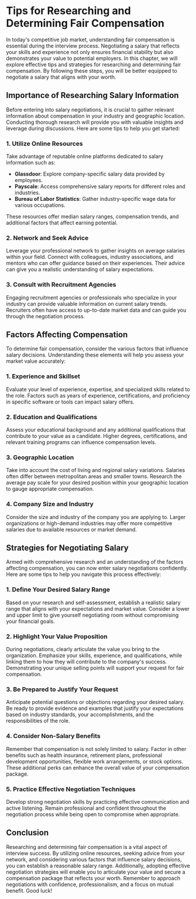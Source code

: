 Tips for Researching and Determining Fair Compensation
=================================================================

In today's competitive job market, understanding fair compensation is essential during the interview process. Negotiating a salary that reflects your skills and experience not only ensures financial stability but also demonstrates your value to potential employers. In this chapter, we will explore effective tips and strategies for researching and determining fair compensation. By following these steps, you will be better equipped to negotiate a salary that aligns with your worth.

Importance of Researching Salary Information
--------------------------------------------

Before entering into salary negotiations, it is crucial to gather relevant information about compensation in your industry and geographic location. Conducting thorough research will provide you with valuable insights and leverage during discussions. Here are some tips to help you get started:

### 1. Utilize Online Resources

Take advantage of reputable online platforms dedicated to salary information such as:

* **Glassdoor**: Explore company-specific salary data provided by employees.
* **Payscale**: Access comprehensive salary reports for different roles and industries.
* **Bureau of Labor Statistics**: Gather industry-specific wage data for various occupations.

These resources offer median salary ranges, compensation trends, and additional factors that affect earning potential.

### 2. Network and Seek Advice

Leverage your professional network to gather insights on average salaries within your field. Connect with colleagues, industry associations, and mentors who can offer guidance based on their experiences. Their advice can give you a realistic understanding of salary expectations.

### 3. Consult with Recruitment Agencies

Engaging recruitment agencies or professionals who specialize in your industry can provide valuable information on current salary trends. Recruiters often have access to up-to-date market data and can guide you through the negotiation process.

Factors Affecting Compensation
------------------------------

To determine fair compensation, consider the various factors that influence salary decisions. Understanding these elements will help you assess your market value accurately:

### 1. Experience and Skillset

Evaluate your level of experience, expertise, and specialized skills related to the role. Factors such as years of experience, certifications, and proficiency in specific software or tools can impact salary offers.

### 2. Education and Qualifications

Assess your educational background and any additional qualifications that contribute to your value as a candidate. Higher degrees, certifications, and relevant training programs can influence compensation levels.

### 3. Geographic Location

Take into account the cost of living and regional salary variations. Salaries often differ between metropolitan areas and smaller towns. Research the average pay scale for your desired position within your geographic location to gauge appropriate compensation.

### 4. Company Size and Industry

Consider the size and industry of the company you are applying to. Larger organizations or high-demand industries may offer more competitive salaries due to available resources or market demand.

Strategies for Negotiating Salary
---------------------------------

Armed with comprehensive research and an understanding of the factors affecting compensation, you can now enter salary negotiations confidently. Here are some tips to help you navigate this process effectively:

### 1. Define Your Desired Salary Range

Based on your research and self-assessment, establish a realistic salary range that aligns with your expectations and market value. Consider a lower and upper limit to give yourself negotiating room without compromising your financial goals.

### 2. Highlight Your Value Proposition

During negotiations, clearly articulate the value you bring to the organization. Emphasize your skills, experience, and qualifications, while linking them to how they will contribute to the company's success. Demonstrating your unique selling points will support your request for fair compensation.

### 3. Be Prepared to Justify Your Request

Anticipate potential questions or objections regarding your desired salary. Be ready to provide evidence and examples that justify your expectations based on industry standards, your accomplishments, and the responsibilities of the role.

### 4. Consider Non-Salary Benefits

Remember that compensation is not solely limited to salary. Factor in other benefits such as health insurance, retirement plans, professional development opportunities, flexible work arrangements, or stock options. These additional perks can enhance the overall value of your compensation package.

### 5. Practice Effective Negotiation Techniques

Develop strong negotiation skills by practicing effective communication and active listening. Remain professional and confident throughout the negotiation process while being open to compromise when appropriate.

Conclusion
----------

Researching and determining fair compensation is a vital aspect of interview success. By utilizing online resources, seeking advice from your network, and considering various factors that influence salary decisions, you can establish a reasonable salary range. Additionally, adopting effective negotiation strategies will enable you to articulate your value and secure a compensation package that reflects your worth. Remember to approach negotiations with confidence, professionalism, and a focus on mutual benefit. Good luck!
